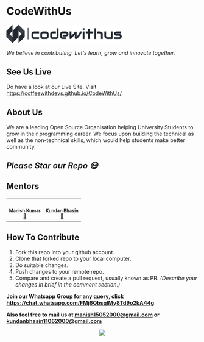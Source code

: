 # CodeWithUs

<img src="logo/logo.png" height="48">

_We believe in contributing. Let's learn, grow and innovate together._

## See Us Live

Do have a look at our Live Site. Visit https://coffeewithdevs.github.io/CodeWithUs/

## About Us

We are a leading Open Source Organisation helping University Students to grow in their programming career. We focus upon building the technical as well as the non-technical skills, which would help students make better community.

## _Please Star our Repo :smiley:_

## Mentors

<table>
  <tr>
    <td align="center"><a href="https://github.com/kumarmanish03"><img src="https://avatars0.githubusercontent.com/u/41566808?v=4" width="100px;" alt=""/><br /><sub><b>Manish Kumar</b></sub></a><br /><a href="https://github.com/CoffeeWithDevs/CodeWithUs/commits?author=kumarmanish03" title="Documentation">📖</a></td>
    <td align="center"><a href="https://github.com/kundanb"><img src="https://avatars.githubusercontent.com/kundanb" width="100px;" alt=""/><br /><sub><b>Kundan Bhasin</b></sub></a><br /><a href="https://github.com/CoffeeWithDevs/CodeWithUs/commits?author=kundanb" title="Documentation">🚧</a></td>
  </tr>
 </table>

## How To Contribute

1. Fork this repo into your github account.
2. Clone that forked repo to your local computer.
3. Do suitable changes.
4. Push changes to your remote repo.
5. Compare and create a pull request, usually known as PR. _(Describe your changes in brief in the comment section.)_


**Join our Whatsapp Group for any query, click https://chat.whatsapp.com/FMj6QbsqlMy8Td9o2kA44g**

**Also feel free to mail us at manish15052000@gmail.com or kundanbhasin11062000@gmail.com**

<p align="center">

<img src="https://visitor-badge.laobi.icu/badge?page_id=CoffeeWithDevs.CodeWithUs" />

</p>

